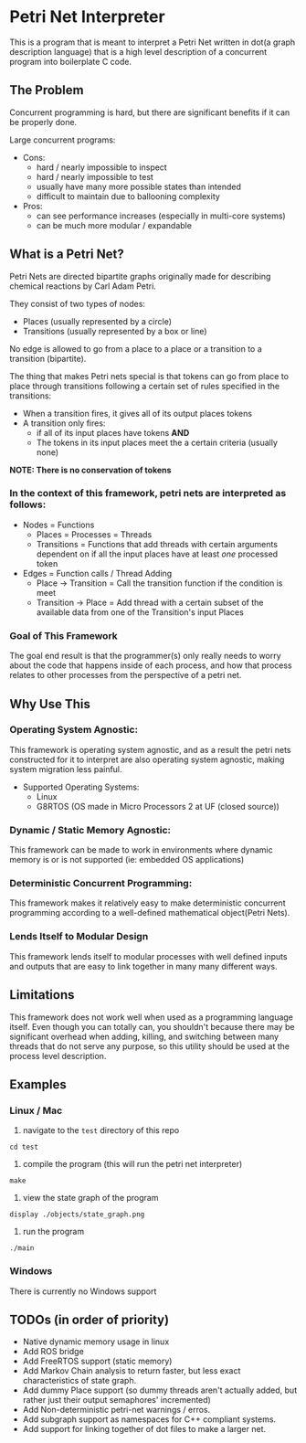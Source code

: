# Petri Net Interpreter

This is a program that is meant to interpret a Petri Net written in
dot(a graph description language) that is a high level description of a concurrent program
into boilerplate C code.

## The Problem

Concurrent programming is hard, but there are significant benefits if
it can be properly done.

Large concurrent programs:
  * Cons:
    * hard / nearly impossible to inspect
    * hard / nearly impossible to test
    * usually have many more possible states than intended
    * difficult to maintain due to ballooning complexity
  * Pros:
    * can see performance increases (especially in multi-core systems)
    * can be much more modular / expandable

## What is a Petri Net?

Petri Nets are directed bipartite graphs originally made for describing chemical reactions by
Carl Adam Petri.

They consist of two types of nodes:
 * Places (usually represented by a circle)
 * Transitions (usually represented by a box or line)

No edge is allowed to go from a place to a place or a transition to a transition (bipartite).

The thing that makes Petri nets special is that tokens can go from place to place through
transitions following a certain set of rules specified in the transitions:
  * When a transition fires, it gives all of its output places tokens
  * A transition only fires:
    * if all of its input places have tokens **AND**
    * The tokens in its input places meet the a certain criteria (usually none)

**NOTE: There is no conservation of tokens**

### In the context of this framework, petri nets are interpreted as follows:
  * Nodes = Functions
    * Places = Processes = Threads
    * Transitions = Functions that add threads with certain arguments dependent
     on if all the input places have at least *one* processed token
  * Edges = Function calls / Thread Adding
    * Place -> Transition = Call the transition function if the condition is meet
    * Transition -> Place = Add thread with a certain subset of the available data
  from one of the Transition's input Places

### Goal of This Framework

The goal end result is that the programmer(s) only really needs to worry about the code that
happens inside of each process, and how that process relates to other processes from the
perspective of a petri net.

## Why Use This

### Operating System Agnostic:

  This framework is operating system agnostic, and as a result the petri nets constructed for
  it to interpret are also operating system agnostic, making system migration less painful.

  * Supported Operating Systems:
    * Linux
    * G8RTOS (OS made in Micro Processors 2 at UF (closed source))

### Dynamic / Static Memory Agnostic:

  This framework can be made to work in environments where dynamic memory is or is not
  supported (ie: embedded OS applications)

### Deterministic Concurrent Programming:

  This framework makes it relatively easy to make deterministic concurrent programming
  according to a well-defined mathematical object(Petri Nets).

### Lends Itself to Modular Design
  This framework lends itself to modular processes with well defined inputs and
  outputs that are easy to link together in many many different ways.

## Limitations
  This framework does not work well when used as a programming language itself.
  Even though you can totally can, you shouldn't because there may be significant
  overhead when adding, killing, and switching between many threads that do not serve any
  purpose, so this utility should be used at the process level description.

## Examples
### Linux / Mac
  1. navigate to the `test` directory of this repo

    cd test

  1. compile the program (this will run the petri net interpreter)

    make

  1. view the state graph of the program

    display ./objects/state_graph.png

  1. run the program

    ./main


### Windows
  There is currently no Windows support

## TODOs (in order of priority)
  * Native dynamic memory usage in linux
  * Add ROS bridge
  * Add FreeRTOS support (static memory)
  * Add Markov Chain analysis to return faster, but less exact characteristics of state graph.
  * Add dummy Place support (so dummy threads aren't actually added, but rather just their
  output semaphores' incremented)
  * Add Non-deterministic petri-net warnings / erros.
  * Add subgraph support as namespaces for C++ compliant systems.
  * Add support for linking together of dot files to make a larger net.
